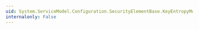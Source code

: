 ```yaml
---
uid: System.ServiceModel.Configuration.SecurityElementBase.KeyEntropyMode
internalonly: False
---
```

